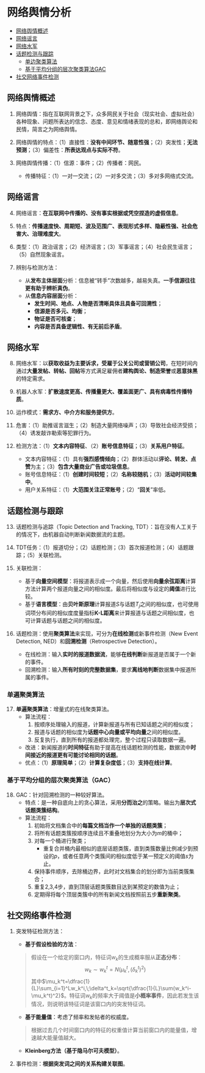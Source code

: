 # 网络舆情分析

- [网络舆情概述](#网络舆情概述)
- [网络谣言](#网络谣言)
- [网络水军](#网络水军)
- [话题检测与跟踪](#话题检测与跟踪)
    - [单边聚类算法](#单遍聚类算法)
    - [基于平均分组的层次聚类算法GAC](#基于平均分组的层次聚类算法gac)
- [社交网络事件检测](#社交网络事件检测)

## 网络舆情概述

1. 网络舆情：指在互联网背景之下，众多网民关于社会（现实社会、虚拟社会）各种现象、问题所表达的信念、态度、意见和情绪表现的总和，即网络舆论和民情，简言之为网络舆情。

2. 网络舆情的特点：（1）直接性：**没有中间环节、随意性强**；（2）突发性；**无法预测**；（3）偏差性：**所表达观点与实际不符**。

3. 网络舆情传播：（1）信源：事件；（2）传播者：网民。
    - 传播特征：（1）一对一交流；（2）一对多交流；（3）多对多网络式交流。

## 网络谣言

4. 网络谣言：**在互联网中传播的、没有事实根据或凭空捏造的虚假信息**。

5. 特点：**传播速度快、周期短、波及范围广、表现形式多样、隐蔽性强、社会危害大、治理难度大**。

6. 类型：（1）政治谣言；（2）经济谣言；（3）军事谣言；（4）社会民生谣言；（5）自然现象谣言。

7. 辨别与检测方法：
    - 从**发布主体层面**分析：信息被“转手”次数越多，越易失真。**一手信源往往更有助于辨析真伪**。
    - 从**信息内容层面**分析：
        - **发生时间、地点、人物是否清晰具体且具备可回溯性**；
        - **信源是否多元、均衡**；
        - **物证是否可核查**；
        - **内容是否具备逻辑性、有无前后矛盾**。

## 网络水军

8. 网络水军：以**获取收益为主要诉求，受雇于公关公司或营销公司**，在短时间内通过**大量发帖、转帖、回帖**等方式满足雇佣者**建构舆论、制造荣誉**或**恶意抹黑**的特定需求。

9. 机器人水军：**扩散速度更高、传播量更大、覆盖面更广、具有病毒性传播特质**。

10. 运作模式：**需求方、中介方和服务提供方**。

11. 危害：（1）助推谣言滋生；（2）制造大量网络噪声；（3）导致社会经济受损；（4）诱发敲诈勒索等犯罪行为。

12. 检测方法：（1）**文本内容特征**、（2）**账号信息特征**；（3）**关系用户特征**。
    - 文本内容特征：（1）具有**强烈感情倾向**；（2）群体活动以**评论、转发、点赞**为主；（3）**包含大量商业广告或垃圾信息**。
    - 账号信息特征：（1）**创建时间较短**；（2）**名称较随机**；（3）**活动时间较集中**。
    - 用户关系特征：（1）**大范围关注正常账号**；（2）“**回关**”率低。

## 话题检测与跟踪

13. 话题检测与追踪（Topic Detection and Tracking, TDT）：旨在没有人工关于的情况下，由机器自动判断新闻数据流的主题。

14. TDT任务：（1）报道切分；（2）话题检测；（3）首次报道检测；（4）话题跟踪；（5）关联检测。

15. 关联检测：
    - 基于**向量空间模型**：将报道表示成一个向量，然后使用**向量余弦距离**计算方法计算两个报道向量之间的相似度。最后将相似度与设定的**阈值**进行比较。
    - 基于**语言模型**：由**贝叶斯原理**计算报道$S$与话题$T_j$之间的相似度，也可使用词项分布间的相似度度量指标**K-L距离**来计算报道与话题之间相似度，也可计算话题与话题之间的相似度。

16. 话题检测：使用**聚类算法**来实现，可分为**在线检测**或新事件检测（New Event Detection, NED）和**回溯检测**（Retrospective Detection）。
    - 在线检测：输入**实时的报道数据流**，能够**在线判断**新报道是否属于一个新的事件。
    - 回溯检测：输入**所有时刻的完整数据集**，要求**离线地判断**数据集中报道所属的事件。

### 单遍聚类算法

17. **单遍聚类算法**：增量式的在线聚类算法。
    - 算法流程：
        1. 按顺序处理输入的报道，计算新报道与所有已知话题之间的相似度；
        2. 报道与话题的相似度为**话题中心向量或平均向量**之间的相似度。
        3. 反复执行，直到所有的报道都处理完，整个过程只读取数据一遍。
    - 改进：新闻报道的**时间特征**有助于提高在线话题检测的性能，数据流中**时间接近的报道更有可能讨论相同的话题**。
    - 优点：（1）**原理简单**；（2）**计算复杂度低**；（3）**支持在线计算**。

### 基于平均分组的层次聚类算法（GAC）

18. GAC：针对回溯检测的一种较好算法。
    - 特点：是一种自底向上的贪心算法，采用**分而治之**的策略。输出为**层次式话题类簇结构**。
    - 算法流程：
        1. 初始将文档集合中的**每篇文档当作一个单独的话题类簇**；
        2. 将所有话题类簇按顺序连续且不重叠地划分为大小为$m$的桶中；
        3. 对每一个桶进行聚类；
            - 重复合并桶内最相似的底层话题类簇，直到类簇数量比例减少到预设的$p$，或者任意两个类簇间的相似度低于某一预定义的阈值$s$为止。
        4. 保持事件顺序，去除桶边界，此时对文档集合的划分即为当前类簇集合；
        5. 重复2,3,4步，直到顶层话题类簇数目达到某预定的数值为止；
        6. 定期得将每个顶层类簇中的所有新闻文档按照前五步**重新聚类**。

## 社交网络事件检测

1. 突发特征检测方法：
    - **基于假设检验的方法**：
    > 假设在一个给定的窗口内，特征词$w_k$的生成概率服从**正态分布**：
    > $$
    > w_k\sim w_k^t=N(\mu_k^t,(\delta_k^t)^2)
    > $$
    > 其中$\mu_k^t=\dfrac{1}{L}\sum_{i=1}^Lw_k^i,\;\delta^t_k=\sqrt{\dfrac{1}{L}\sum(w_k^i-\mu_k^t)^2}$。特征词$w_k$的频率大于阈值是**小概率事件**，因此若发生该情况，则说明该特征词是该窗口内的突发特征词。
    - **基于能量值**：考虑了频率和发帖者的权威度。
    > 根据过去几个时间窗口内的特征的权重值计算当前窗口内的能量值，增速越大能量值越大。
    - **Kleinberg方法（基于隐马尔可夫模型）**。

2. 事件检测：**根据突发词之间的关系构建关联图**。
